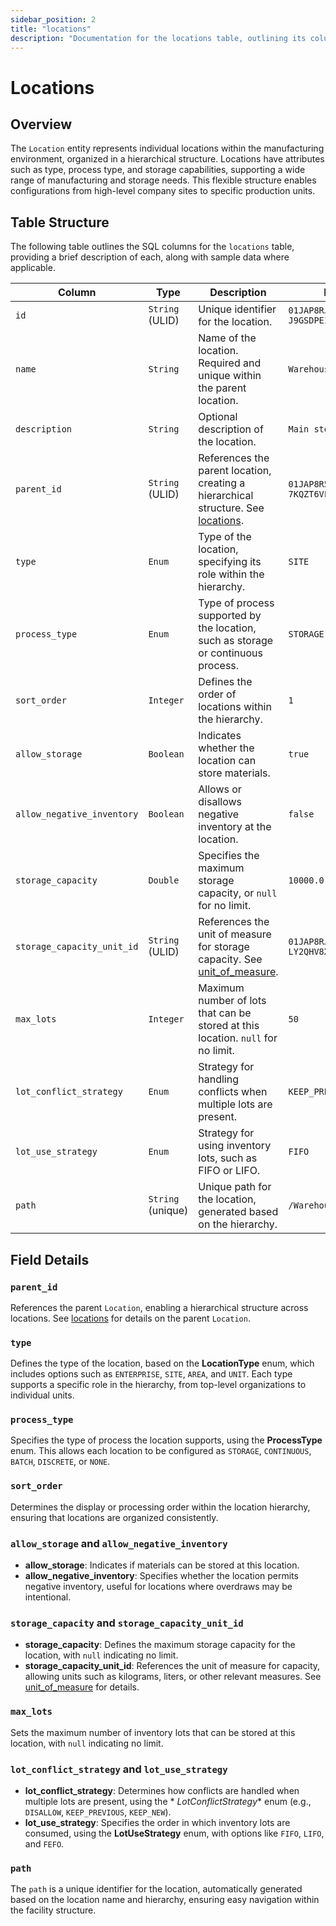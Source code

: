 ```yaml
---
sidebar_position: 2
title: "locations"
description: "Documentation for the locations table, outlining its columns and structure."
---
```


# Locations

## Overview

The `Location` entity represents individual locations within the manufacturing environment, organized in a hierarchical
structure. Locations have attributes such as type, process type, and storage capabilities, supporting a wide range of
manufacturing and storage needs. This flexible structure enables configurations from high-level company sites to
specific production units.

## Table Structure

The following table outlines the SQL columns for the `locations` table, providing a brief description of each, along
with sample data where applicable.

| Column                     | Type              | Description                                                                                                                 | Example                        |
|----------------------------|-------------------|-----------------------------------------------------------------------------------------------------------------------------|--------------------------------|
| `id`                       | `String` (ULID)   | Unique identifier for the location.                                                                                         | `01JAP8RJBN-8ZTPXSGY-J9GSDPE1` |
| `name`                     | `String`          | Name of the location. Required and unique within the parent location.                                                       | `Warehouse A`                  |
| `description`              | `String`          | Optional description of the location.                                                                                       | `Main storage warehouse`       |
| `parent_id`                | `String` (ULID)   | References the parent location, creating a hierarchical structure. See [locations](../location-model/locations.md).         | `01JAP8R5RT-3FPXQABY-7KQZT6VF` |
| `type`                     | `Enum`            | Type of the location, specifying its role within the hierarchy.                                                             | `SITE`                         |
| `process_type`             | `Enum`            | Type of process supported by the location, such as storage or continuous process.                                           | `STORAGE`                      |
| `sort_order`               | `Integer`         | Defines the order of locations within the hierarchy.                                                                        | `1`                            |
| `allow_storage`            | `Boolean`         | Indicates whether the location can store materials.                                                                         | `true`                         |
| `allow_negative_inventory` | `Boolean`         | Allows or disallows negative inventory at the location.                                                                     | `false`                        |
| `storage_capacity`         | `Double`          | Specifies the maximum storage capacity, or `null` for no limit.                                                             | `10000.0`                      |
| `storage_capacity_unit_id` | `String` (ULID)   | References the unit of measure for storage capacity. See [unit_of_measure](../utility-models/uom-model/unit_of_measure.md). | `01JAP8RJBN-4VYZUKE1-LY2QHV8X` |
| `max_lots`                 | `Integer`         | Maximum number of lots that can be stored at this location. `null` for no limit.                                            | `50`                           |
| `lot_conflict_strategy`    | `Enum`            | Strategy for handling conflicts when multiple lots are present.                                                             | `KEEP_PREVIOUS`                |
| `lot_use_strategy`         | `Enum`            | Strategy for using inventory lots, such as FIFO or LIFO.                                                                    | `FIFO`                         |
| `path`                     | `String` (unique) | Unique path for the location, generated based on the hierarchy.                                                             | `/Warehouse/Site1/UnitA`       |

## Field Details

### `parent_id`

References the parent `Location`, enabling a hierarchical structure across locations.
See [locations](../location-model/locations.md) for details on the parent `Location`.

### `type`

Defines the type of the location, based on the **LocationType** enum, which includes options such as `ENTERPRISE`,
`SITE`, `AREA`, and `UNIT`. Each type supports a specific role in the hierarchy, from top-level organizations to
individual units.

### `process_type`

Specifies the type of process the location supports, using the **ProcessType** enum. This allows each location to be
configured as `STORAGE`, `CONTINUOUS`, `BATCH`, `DISCRETE`, or `NONE`.

### `sort_order`

Determines the display or processing order within the location hierarchy, ensuring that locations are organized
consistently.

### `allow_storage` and `allow_negative_inventory`

- **allow_storage**: Indicates if materials can be stored at this location.
- **allow_negative_inventory**: Specifies whether the location permits negative inventory, useful for locations where
  overdraws may be intentional.

### `storage_capacity` and `storage_capacity_unit_id`

- **storage_capacity**: Defines the maximum storage capacity for the location, with `null` indicating no limit.
- **storage_capacity_unit_id**: References the unit of measure for capacity, allowing units such as kilograms, liters,
  or other relevant measures. See [unit_of_measure](../utility-models/uom-model/unit_of_measure.md) for details.

### `max_lots`

Sets the maximum number of inventory lots that can be stored at this location, with `null` indicating no limit.

### `lot_conflict_strategy` and `lot_use_strategy`

- **lot_conflict_strategy**: Determines how conflicts are handled when multiple lots are present, using the *
  *LotConflictStrategy** enum (e.g., `DISALLOW`, `KEEP_PREVIOUS`, `KEEP_NEW`).
- **lot_use_strategy**: Specifies the order in which inventory lots are consumed, using the **LotUseStrategy** enum,
  with options like `FIFO`, `LIFO`, and `FEFO`.

### `path`

The `path` is a unique identifier for the location, automatically generated based on the location name and hierarchy,
ensuring easy navigation within the facility structure.